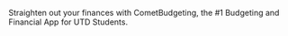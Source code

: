 Straighten out your finances with CometBudgeting, the #1 Budgeting and Financial App for UTD Students.
